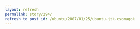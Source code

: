 ```yaml
---
layout: refresh
permalink: story/294/
refresh_to_post_id: /ubuntu/2007/01/25/ubuntu-jtk-csomagok
---
```

